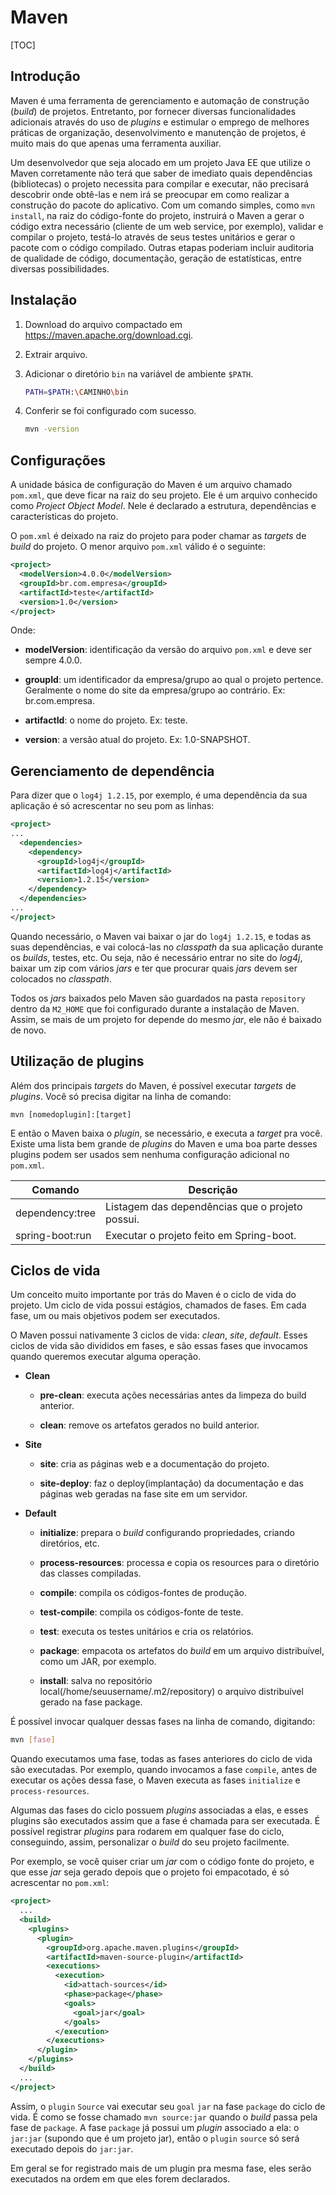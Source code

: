 # Maven

[TOC]

## Introdução

Maven é uma ferramenta de gerenciamento e automação de construção (*build*) de projetos. Entretanto, por fornecer diversas funcionalidades adicionais através do uso de *plugins* e estimular o emprego de melhores práticas de organização, desenvolvimento e manutenção de projetos, é muito mais do que apenas uma ferramenta auxiliar.

Um desenvolvedor que seja alocado em um projeto Java EE que utilize o Maven corretamente não terá que saber de imediato quais dependências (bibliotecas) o projeto necessita para compilar e executar, não precisará descobrir onde obtê-las e nem irá se preocupar em como realizar a construção do pacote do aplicativo. Com um comando simples, como `mvn install`, na raiz do código-fonte do projeto, instruirá o Maven a gerar o código extra necessário (cliente de um web service, por exemplo), validar e compilar o projeto, testá-lo através de seus testes unitários e gerar o pacote com o código compilado. Outras etapas poderiam incluir auditoria de qualidade de código, documentação, geração de estatísticas, entre diversas possibilidades.

## Instalação

1. Download do arquivo compactado em <https://maven.apache.org/download.cgi>.

1. Extrair arquivo.

1. Adicionar o diretório `bin` na variável de ambiente `$PATH`.

    ```sh
    PATH=$PATH:\CAMINHO\bin
    ```

1. Conferir se foi configurado com sucesso.

    ```sh
    mvn -version
    ```

## Configurações

A unidade básica de configuração do Maven é um arquivo chamado `pom.xml`, que deve ficar na raiz do seu projeto. Ele é um arquivo conhecido como *Project Object Model*. Nele é declarado a estrutura, dependências e características do projeto.

O `pom.xml` é deixado na raiz do projeto para poder chamar as *targets* de *build* do projeto. O menor arquivo `pom.xml` válido é o seguinte:

```xml
<project>
  <modelVersion>4.0.0</modelVersion>
  <groupId>br.com.empresa</groupId>
  <artifactId>teste</artifactId>
  <version>1.0</version>
</project>
```

Onde:

- **modelVersion**: identificação da versão do arquivo `pom.xml` e deve ser sempre 4.0.0.

- **groupId**: um identificador da empresa/grupo ao qual o projeto pertence. Geralmente o nome do site da empresa/grupo ao contrário. Ex: br.com.empresa.

- **artifactId**: o nome do projeto. Ex: teste.

- **version**: a versão atual do projeto. Ex: 1.0-SNAPSHOT.

## Gerenciamento de dependência

Para dizer que o `log4j 1.2.15`, por exemplo, é uma dependência da sua aplicação é só acrescentar no seu pom as linhas:

```xml
<project>
...
  <dependencies>
    <dependency>
      <groupId>log4j</groupId>
      <artifactId>log4j</artifactId>
      <version>1.2.15</version>
    </dependency>
  </dependencies>
...
</project>
```

Quando necessário, o Maven vai baixar o jar do `log4j 1.2.15`, e todas as suas dependências, e vai colocá-las no *classpath* da sua aplicação durante os *builds*, testes, etc. Ou seja, não é necessário entrar no site do *log4j*, baixar um zip com vários *jars* e ter que procurar quais *jars* devem ser colocados no *classpath*.

Todos os *jars* baixados pelo Maven são guardados na pasta `repository` dentro da `M2_HOME` que foi configurado durante a instalação de Maven. Assim, se mais de um projeto for depende do mesmo *jar*, ele não é baixado de novo.

## Utilização de plugins

Além dos principais *targets* do Maven, é possível executar *targets* de *plugins*. Você só precisa digitar na linha de comando:

```ssh
mvn [nomedoplugin]:[target]
```

E então o Maven baixa o *plugin*, se necessário, e executa a *target* pra você. Existe uma lista bem grande de *plugins* do Maven e uma boa parte desses plugins podem ser usados sem nenhuma configuração adicional no `pom.xml`.

| Comando         | Descrição                                       |
| --------------- | ----------------------------------------------- |
| dependency:tree | Listagem das dependências que o projeto possui. |
| spring-boot:run | Executar o projeto feito em Spring-boot.        |

## Ciclos de vida

Um conceito muito importante por trás do Maven é o ciclo de vida do projeto. Um ciclo de vida possui estágios, chamados de fases. Em cada fase, um ou mais objetivos podem ser executados.

O Maven possui nativamente 3 ciclos de vida: *clean*, *site*, *default*. Esses ciclos de vida são divididos em fases, e são essas fases que invocamos quando queremos executar alguma operação.

- **Clean**
  
  - **pre-clean**: executa ações necessárias antes da limpeza do build anterior.
  
  - **clean**: remove os artefatos gerados no build anterior.

- **Site**

  - **site**: cria as páginas web e a documentação do projeto.

  - **site-deploy**: faz o deploy(implantação) da documentação e das páginas web geradas na fase site em um servidor.

- **Default**

  - **initialize**: prepara o *build* configurando propriedades, criando diretórios, etc.

  - **process-resources**: processa e copia os resources para o diretório das classes compiladas.

  - **compile**: compila os códigos-fontes de produção.

  - **test-compile**: compila os códigos-fonte de teste.

  - **test**: executa os testes unitários e cria os relatórios.

  - **package**: empacota os artefatos do *build* em um arquivo distribuível, como um JAR, por exemplo.

  - **install**: salva no repositório local(/home/seuusername/.m2/repository) o arquivo distribuível gerado na fase package.

É possível invocar qualquer dessas fases na linha de comando, digitando:

```sh
mvn [fase]
```

Quando executamos uma fase, todas as fases anteriores do ciclo de vida são executadas. Por exemplo, quando invocamos a fase `compile`, antes de executar os ações dessa fase, o Maven executa as fases `initialize` e `process-resources`.

Algumas das fases do ciclo possuem *plugins* associadas a elas, e esses plugins são executados assim que a fase é chamada para ser executada. É possível registrar *plugins* para rodarem em qualquer fase do ciclo, conseguindo, assim, personalizar o *build* do seu projeto facilmente.

Por exemplo, se você quiser criar um *jar* com o código fonte do projeto, e que esse *jar* seja gerado depois que o projeto foi empacotado, é só acrescentar no `pom.xml`:

```xml
<project>
  ...
  <build>
    <plugins>
      <plugin>
        <groupId>org.apache.maven.plugins</groupId>
        <artifactId>maven-source-plugin</artifactId>
        <executions>
          <execution>
            <id>attach-sources</id>
            <phase>package</phase>
            <goals>
              <goal>jar</goal>
            </goals>
          </execution>
        </executions>
      </plugin>
    </plugins>
  </build>
  ...
</project>
```

Assim, o `plugin` `Source` vai executar seu `goal` `jar` na fase `package` do ciclo de vida. É como se fosse chamado `mvn source:jar` quando o *build* passa pela fase de `package`. A fase `package` já possui um *plugin* associado a ela: o `jar:jar` (supondo que é um projeto jar), então o `plugin` `source` só será executado depois do `jar:jar`.

Em geral se for registrado mais de um plugin pra mesma fase, eles serão executados na ordem em que eles forem declarados.
